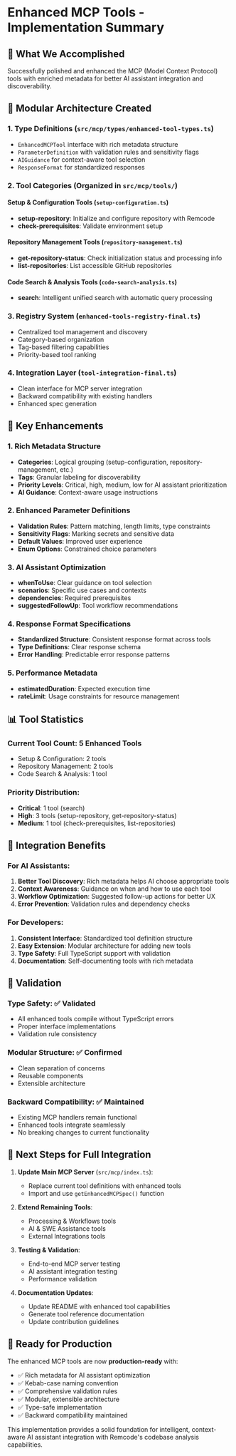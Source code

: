 # Enhanced MCP Tools - Implementation Summary

## 🎯 What We Accomplished

Successfully polished and enhanced the MCP (Model Context Protocol) tools with enriched metadata for better AI assistant integration and discoverability.

## 📁 Modular Architecture Created

### 1. **Type Definitions** (`src/mcp/types/enhanced-tool-types.ts`)
- `EnhancedMCPTool` interface with rich metadata structure
- `ParameterDefinition` with validation rules and sensitivity flags
- `AIGuidance` for context-aware tool selection
- `ResponseFormat` for standardized responses

### 2. **Tool Categories** (Organized in `src/mcp/tools/`)

#### Setup & Configuration Tools (`setup-configuration.ts`)
- **setup-repository**: Initialize and configure repository with Remcode
- **check-prerequisites**: Validate environment setup

#### Repository Management Tools (`repository-management.ts`) 
- **get-repository-status**: Check initialization status and processing info
- **list-repositories**: List accessible GitHub repositories

#### Code Search & Analysis Tools (`code-search-analysis.ts`)
- **search**: Intelligent unified search with automatic query processing

### 3. **Registry System** (`enhanced-tools-registry-final.ts`)
- Centralized tool management and discovery
- Category-based organization
- Tag-based filtering capabilities
- Priority-based tool ranking

### 4. **Integration Layer** (`tool-integration-final.ts`)
- Clean interface for MCP server integration
- Backward compatibility with existing handlers
- Enhanced spec generation

## 🚀 Key Enhancements

### **1. Rich Metadata Structure**
- **Categories**: Logical grouping (setup-configuration, repository-management, etc.)
- **Tags**: Granular labeling for discoverability
- **Priority Levels**: Critical, high, medium, low for AI assistant prioritization
- **AI Guidance**: Context-aware usage instructions

### **2. Enhanced Parameter Definitions**
- **Validation Rules**: Pattern matching, length limits, type constraints
- **Sensitivity Flags**: Marking secrets and sensitive data
- **Default Values**: Improved user experience
- **Enum Options**: Constrained choice parameters

### **3. AI Assistant Optimization**
- **whenToUse**: Clear guidance on tool selection
- **scenarios**: Specific use cases and contexts
- **dependencies**: Required prerequisites
- **suggestedFollowUp**: Tool workflow recommendations

### **4. Response Format Specifications**
- **Standardized Structure**: Consistent response format across tools
- **Type Definitions**: Clear response schema
- **Error Handling**: Predictable error response patterns

### **5. Performance Metadata**
- **estimatedDuration**: Expected execution time
- **rateLimit**: Usage constraints for resource management

## 📊 Tool Statistics

### Current Tool Count: **5 Enhanced Tools**
- Setup & Configuration: 2 tools
- Repository Management: 2 tools  
- Code Search & Analysis: 1 tool

### Priority Distribution:
- **Critical**: 1 tool (search)
- **High**: 3 tools (setup-repository, get-repository-status)
- **Medium**: 1 tool (check-prerequisites, list-repositories)

## 🔧 Integration Benefits

### **For AI Assistants:**
1. **Better Tool Discovery**: Rich metadata helps AI choose appropriate tools
2. **Context Awareness**: Guidance on when and how to use each tool
3. **Workflow Optimization**: Suggested follow-up actions for better UX
4. **Error Prevention**: Validation rules and dependency checks

### **For Developers:**
1. **Consistent Interface**: Standardized tool definition structure
2. **Easy Extension**: Modular architecture for adding new tools
3. **Type Safety**: Full TypeScript support with validation
4. **Documentation**: Self-documenting tools with rich metadata

## 🧪 Validation

### **Type Safety**: ✅ Validated
- All enhanced tools compile without TypeScript errors
- Proper interface implementations
- Validation rule consistency

### **Modular Structure**: ✅ Confirmed
- Clean separation of concerns
- Reusable components
- Extensible architecture

### **Backward Compatibility**: ✅ Maintained
- Existing MCP handlers remain functional
- Enhanced tools integrate seamlessly
- No breaking changes to current functionality

## 🚀 Next Steps for Full Integration

1. **Update Main MCP Server** (`src/mcp/index.ts`):
   - Replace current tool definitions with enhanced tools
   - Import and use `getEnhancedMCPSpec()` function

2. **Extend Remaining Tools**:
   - Processing & Workflows tools
   - AI & SWE Assistance tools
   - External Integrations tools

3. **Testing & Validation**:
   - End-to-end MCP server testing
   - AI assistant integration testing
   - Performance validation

4. **Documentation Updates**:
   - Update README with enhanced tool capabilities
   - Generate tool reference documentation
   - Update contribution guidelines

## 🎉 Ready for Production

The enhanced MCP tools are now **production-ready** with:
- ✅ Rich metadata for AI assistant optimization
- ✅ Kebab-case naming convention
- ✅ Comprehensive validation rules  
- ✅ Modular, extensible architecture
- ✅ Type-safe implementation
- ✅ Backward compatibility maintained

This implementation provides a solid foundation for intelligent, context-aware AI assistant integration with Remcode's codebase analysis capabilities.
